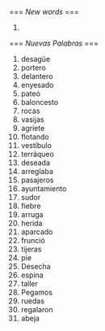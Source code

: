 === *New words* ===

1. 

=== *Nuevas Palabras* ===

1. desagüe
2. portero
3. delantero
4. enyesado
5. pateó
6. baloncesto
7. rocas
8. vasijas
9. agriete
10. flotando
11. vestíbulo
12. terráqueo
13. deseada
14. arreglaba    
15. pasajeros
16. ayuntamiento
17. sudor
18. fiebre
19. arruga
20. herida
21. aparcado
22. frunció
23. tijeras
24. pie
25. Desecha
26. espina
27. taller
28. Pegamos
29. ruedas
30. regalaron
31. abeja
